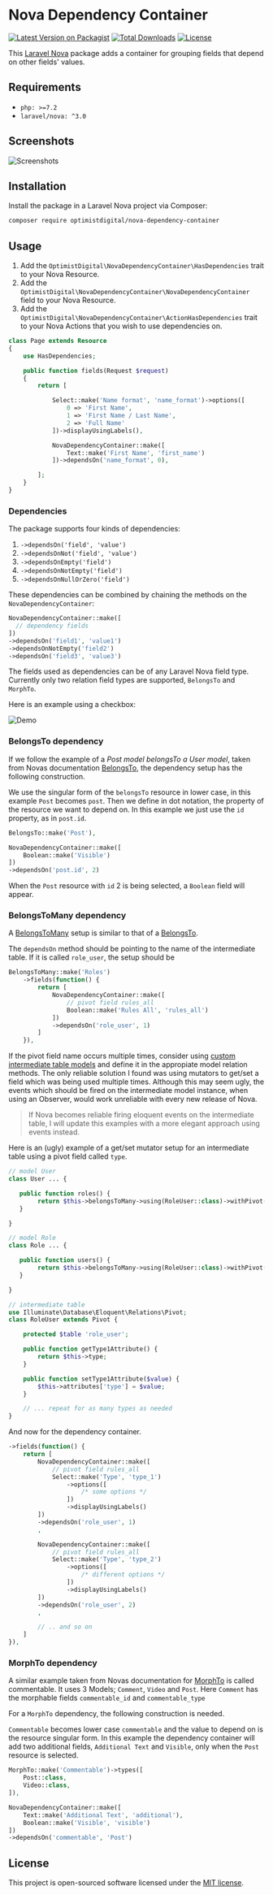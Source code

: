 # Nova Dependency Container

[![Latest Version on Packagist](https://img.shields.io/packagist/v/optimistdigital/nova-dependency-container.svg)](https://packagist.org/packages/optimistdigital/nova-dependency-container)
[![Total Downloads](https://img.shields.io/packagist/dt/optimistdigital/nova-dependency-container.svg)](https://packagist.org/packages/optimistdigital/nova-dependency-container)
[![License](https://img.shields.io/packagist/l/optimistdigital/nova-dependency-container.svg)](https://github.com/optimistdigital/nova-dependency-container/blob/main/LICENSE.md)

This [Laravel Nova](https://nova.laravel.com) package adds a container for grouping fields that depend on other fields' values.

## Requirements

- `php: >=7.2`
- `laravel/nova: ^3.0`

## Screenshots

![Screenshots](https://raw.githubusercontent.com/optimistdigital/nova-dependency-container/master/docs/demo.gif)

## Installation

Install the package in a Laravel Nova project via Composer:

```bash
composer require optimistdigital/nova-dependency-container
```

## Usage

1. Add the `OptimistDigital\NovaDependencyContainer\HasDependencies` trait to your Nova Resource.
2. Add the `OptimistDigital\NovaDependencyContainer\NovaDependencyContainer` field to your Nova Resource.
3. Add the `OptimistDigital\NovaDependencyContainer\ActionHasDependencies` trait to your Nova Actions that you wish to use dependencies on.

```php
class Page extends Resource
{
    use HasDependencies;

    public function fields(Request $request)
    {
        return [

            Select::make('Name format', 'name_format')->options([
                0 => 'First Name',
                1 => 'First Name / Last Name',
                2 => 'Full Name'
            ])->displayUsingLabels(),

            NovaDependencyContainer::make([
                Text::make('First Name', 'first_name')
            ])->dependsOn('name_format', 0),

        ];
    }
}
```

### Dependencies

The package supports four kinds of dependencies:

1. `->dependsOn('field', 'value')`
2. `->dependsOnNot('field', 'value')`
3. `->dependsOnEmpty('field')`
4. `->dependsOnNotEmpty('field')`
5. `->dependsOnNullOrZero('field')`

These dependencies can be combined by chaining the methods on the `NovaDependencyContainer`:

```php
NovaDependencyContainer::make([
  // dependency fields
])
->dependsOn('field1', 'value1')
->dependsOnNotEmpty('field2')
->dependsOn('field3', 'value3')
```

The fields used as dependencies can be of any Laravel Nova field type. Currently only two relation field types are supported, `BelongsTo` and `MorphTo`.

Here is an example using a checkbox:

![Demo](https://raw.githubusercontent.com/optimistdigital/nova-dependency-container/master/docs/demo-2.gif)

### BelongsTo dependency

If we follow the example of a _Post model belongsTo a User model_, taken from Novas documentation [BelongsTo](https://nova.laravel.com/docs/2.0/resources/relationships.html#belongsto), the dependency setup has the following construction.

We use the singular form of the `belongsTo` resource in lower case, in this example `Post` becomes `post`. Then we define in dot notation, the property of the resource we want to depend on. In this example we just use the `id` property, as in `post.id`.

```php
BelongsTo::make('Post'),

NovaDependencyContainer::make([
    Boolean::make('Visible')
])
->dependsOn('post.id', 2)
```

When the `Post` resource with `id` 2 is being selected, a `Boolean` field will appear.

### BelongsToMany dependency

A [BelongsToMany](https://nova.laravel.com/docs/2.0/resources/relationships.html#belongstomany) setup is similar to that of a [BelongsTo](https://nova.laravel.com/docs/2.0/resources/relationships.html#belongsto).

The `dependsOn` method should be pointing to the name of the intermediate table. If it is called `role_user`, the setup should be

```php
BelongsToMany::make('Roles')
	->fields(function() {
		return [
			NovaDependencyContainer::make([
			    // pivot field rules_all
			    Boolean::make('Rules All', 'rules_all')
			])
			->dependsOn('role_user', 1)
		]
	}),
```

If the pivot field name occurs multiple times, consider using [custom intermediate table models](https://laravel.com/docs/6.x/eloquent-relationships#defining-custom-intermediate-table-models) and define it in the appropiate model relation methods. The only reliable solution I found was using mutators to get/set a field which was being used multiple times. Although this may seem ugly, the events which should be fired on the intermediate model instance, when using an Observer, would work unreliable with every new release of Nova.

> If Nova becomes reliable firing eloquent events on the intermediate table, I will update this examples with a more elegant approach using events instead.

Here is an (ugly) example of a get/set mutator setup for an intermediate table using a pivot field called `type`.

```php
// model User
class User ... {

   public function roles() {
   		return $this->belongsToMany->using(RoleUser::class)->withPivot('rules_all');
   }

}

// model Role
class Role ... {

   public function users() {
   		return $this->belongsToMany->using(RoleUser::class)->withPivot('rules_all');
   }

}

// intermediate table
use Illuminate\Database\Eloquent\Relations\Pivot;
class RoleUser extends Pivot {

	protected $table 'role_user';

	public function getType1Attribute() {
	    return $this->type;
	}

	public function setType1Attribute($value) {
		$this->attributes['type'] = $value;
	}

	// ... repeat for as many types as needed
}
```

And now for the dependency container.

```php
->fields(function() {
	return [
		NovaDependencyContainer::make([
		    // pivot field rules_all
		    Select::make('Type', 'type_1')
		    	->options([
		    		/* some options */
	    		])
		    	->displayUsingLabels()
		])
		->dependsOn('role_user', 1)
		,

		NovaDependencyContainer::make([
		    // pivot field rules_all
		    Select::make('Type', 'type_2')
		    	->options([
		    		/* different options */
	    		])
		    	->displayUsingLabels()
		])
		->dependsOn('role_user', 2)
		,

		// .. and so on
	]
}),
```

### MorphTo dependency

A similar example taken from Novas documentation for [MorphTo](https://nova.laravel.com/docs/2.0/resources/relationships.html#morphto) is called commentable. It uses 3 Models; `Comment`, `Video` and `Post`. Here `Comment` has the morphable fields `commentable_id` and `commentable_type`

For a `MorphTo` dependency, the following construction is needed.

`Commentable` becomes lower case `commentable` and the value to depend on is the resource singular form. In this example the dependency container will add two additional fields, `Additional Text` and `Visible`, only when the `Post` resource is selected.

```php
MorphTo::make('Commentable')->types([
    Post::class,
    Video::class,
]),

NovaDependencyContainer::make([
    Text::make('Additional Text', 'additional'),
    Boolean::make('Visible', 'visible')
])
->dependsOn('commentable', 'Post')
```

## License

This project is open-sourced software licensed under the [MIT license](LICENSE.md).
